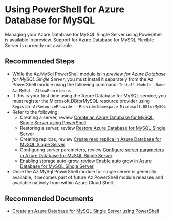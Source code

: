 <properties
    pageTitle="Using PowerShell for Azure Database for MySQL"
    description="Using PowerShell for Azure Database for MySQL"
    service="microsoft.dbformysql"
    resource="servers"
    authors="ajlam"
    ms.author="andrela"
    displayOrder="320"
    selfHelpType="generic"
    supportTopicIds="32640084"
    resourceTags="servers, databases"
    productPesIds="16221"
    cloudEnvironments="public, Fairfax, usnat, ussec"
    articleId="cabf9a26-aad3-4d53-ae33-3017163e9d9a"
	ownershipId="AzureData_AzureDatabaseforMySQL"
/>

# Using PowerShell for Azure Database for MySQL

Managing your Azure Database for MySQL Single Server using PowerShell is available in preview. Support for Azure Database for MySQL Flexible Server is currently not available.

## Recommended Steps

* While the Az.MySql PowerShell module is in *preview for Azure Database for MySQL Single Server*, you must install it separately from the Az PowerShell module using the following command: `Install-Module -Name Az.MySql -AllowPrerelease`.
* If this is your first time using the Azure Database for MySQL service, you must register the Microsoft.DBforMySQL resource provider using `Register-AzResourceProvider -ProviderNamespace Microsoft.DBforMySQL`
* Refer to the following:
  * Creating a server, review [Create an Azure Database for MySQL Single Server using PowerShell](https://docs.microsoft.com/azure/mysql/quickstart-create-mysql-server-database-using-azure-powershell)
  * Restoring a server, review [Restore Azure Database for MySQL Single Server](https://docs.microsoft.com/azure/mysql/howto-restore-server-powershell)
  * Creating replicas, review [Create read replica in Azure Database for MySQL Single Server](https://docs.microsoft.com/azure/mysql/howto-read-replicas-powershell)
  * Configuring server parameters, review [Configure server parameters in Azure Database for MySQL Single Server](https://docs.microsoft.com/azure/mysql/howto-configure-server-parameters-using-powershell)
  * Enabling storage auto-grow, review [Enable auto grow in Azure Database for MySQL Single Server](https://docs.microsoft.com/azure/mysql/howto-auto-grow-storage-powershell)
* Once the Az.MySql PowerShell module for single server is generally available, it becomes part of future Az PowerShell module releases and available natively from within Azure Cloud Shell.

## **Recommended Documents**

* [Create an Azure Database for MySQL Single Server using PowerShell](https://docs.microsoft.com/en-us/azure/mysql/quickstart-create-mysql-server-database-using-azure-powershell)